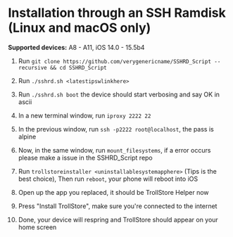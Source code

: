 # Installation through an SSH Ramdisk (Linux and macOS only)

**Supported devices:** A8 - A11, iOS 14.0 - 15.5b4

1. Run `git clone https://github.com/verygenericname/SSHRD_Script --recursive && cd SSHRD_Script`

2. Run `./sshrd.sh <latestipswlinkhere>`

3. Run `./sshrd.sh boot` the device should start verbosing and say OK in ascii

4. In a new terminal window, run `iproxy 2222 22`

5. In the previous window, run `ssh -p2222 root@localhost`, the pass is alpine

6. Now, in the same window, run `mount_filesystems`, if a error occurs please make a issue in the SSHRD_Script repo

7. Run `trollstoreinstaller <uninstallablesystemapphere>` (Tips is the best choice), Then run `reboot`, your phone will reboot into iOS

8. Open up the app you replaced, it should be TrollStore Helper now

9. Press "Install TrollStore", make sure you're connected to the internet

10. Done, your device will respring and TrollStore should appear on your home screen

